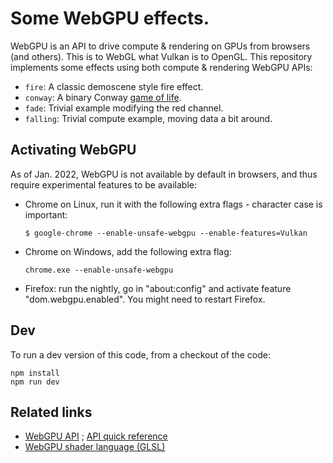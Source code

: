 # Some WebGPU effects.

WebGPU is an API to drive compute & rendering on GPUs from browsers (and others). This is to WebGL what Vulkan is to OpenGL. This repository implements some effects using both compute & rendering WebGPU APIs:
 - `fire`: A classic demoscene style fire effect.
 - `conway`: A binary Conway [game of life](https://en.wikipedia.org/wiki/Conway%27s_Game_of_Life).
 - `fade`: Trivial example modifying the red channel.
 - `falling`: Trivial compute example, moving data a bit around.

## Activating WebGPU
As of Jan. 2022, WebGPU is not available by default in browsers, and thus require experimental features to be available:

- Chrome on Linux, run it with the following extra flags - character case is important:
  ```
  $ google-chrome --enable-unsafe-webgpu --enable-features=Vulkan
  ```
- Chrome on Windows, add the following extra flag:
  ```
  chrome.exe --enable-unsafe-webgpu
  ```
- Firefox: run the nightly, go in "about:config" and activate feature "dom.webgpu.enabled". You might need to restart Firefox.

## Dev
To run a dev version of this code, from a checkout of the code:
```
npm install
npm run dev
```

## Related links
 - [WebGPU API](https://gpuweb.github.io/gpuweb/) ; [API quick reference](https://webgpu.rocks/)
 - [WebGPU shader language (GLSL)](https://gpuweb.github.io/gpuweb/wgsl)